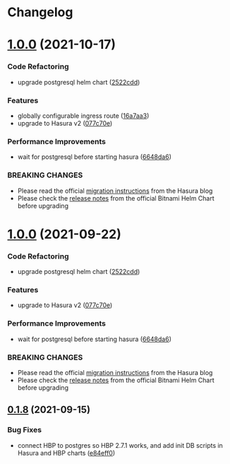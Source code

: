 # Changelog
# [1.0.0](https://github.com/platyplus/platydev/compare/charts-hasura@0.1.8...charts-hasura@1.0.0) (2021-10-17)


### Code Refactoring

* upgrade postgresql helm chart ([2522cdd](https://github.com/platyplus/platydev/commit/2522cddc8ebdf699669315723ccf03c0a48550b6))


### Features

* globally configurable ingress route ([16a7aa3](https://github.com/platyplus/platydev/commit/16a7aa34c922cb6ec1f8b3604fa69822e1120a0e))
* upgrade to Hasura v2 ([077c70e](https://github.com/platyplus/platydev/commit/077c70ed72bf373df25feaa3a77d55fd1e76aa8b))


### Performance Improvements

* wait for postgresql before starting hasura ([6648da6](https://github.com/platyplus/platydev/commit/6648da63e558c3efee149040d30ea645f40d5e86))


### BREAKING CHANGES

* Please read the official [migration
instructions](https://hasura.io/blog/migrating-from-hasura-v1-3-to-v2-0/) from the Hasura blog
* Please check the [release
notes](https://github.com/bitnami/charts/tree/master/bitnami/postgresql#breaking-changes) from the
official Bitnami Helm Chart before upgrading



# [1.0.0](https://github.com/platyplus/platyplus/compare/charts-hasura@0.1.8...charts-hasura@1.0.0) (2021-09-22)

### Code Refactoring

- upgrade postgresql helm chart ([2522cdd](https://github.com/platyplus/platyplus/commit/2522cddc8ebdf699669315723ccf03c0a48550b6))

### Features

- upgrade to Hasura v2 ([077c70e](https://github.com/platyplus/platyplus/commit/077c70ed72bf373df25feaa3a77d55fd1e76aa8b))

### Performance Improvements

- wait for postgresql before starting hasura ([6648da6](https://github.com/platyplus/platyplus/commit/6648da63e558c3efee149040d30ea645f40d5e86))

### BREAKING CHANGES

- Please read the official [migration
  instructions](https://hasura.io/blog/migrating-from-hasura-v1-3-to-v2-0/) from the Hasura blog
- Please check the [release
  notes](https://github.com/bitnami/charts/tree/master/bitnami/postgresql#breaking-changes) from the
  official Bitnami Helm Chart before upgrading

## [0.1.8](https://github.com/platyplus/platyplus/compare/charts-hasura@0.1.7...charts-hasura@0.1.8) (2021-09-15)

### Bug Fixes

- connect HBP to postgres so HBP 2.7.1 works, and add init DB scripts in Hasura and HBP charts ([e84eff0](https://github.com/platyplus/platyplus/commit/e84eff043decd5eda73e3f686f4aca948200087d))
